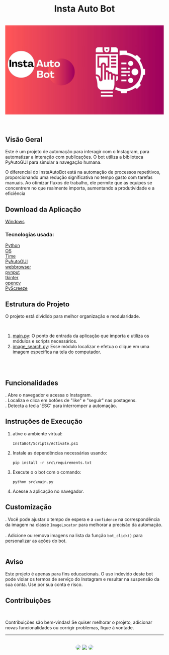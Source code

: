 <h1 align="center">Insta Auto Bot</h1>
</br>

<div align="center">
<img src="https://github.com/SidneyTeodoroJr/Insta-Auto-Bot/blob/main/src/assets/banner.jpg" alt="Banner">
</div>
</br>
</br>


## Visão Geral
<p>
 Este é um projeto de automação para interagir com o Instagram, para automatizar a interação com publicações. O bot utiliza a biblioteca PyAutoGUI para simular a navegação humana.
<p/>

<p>
 O diferencial do InstaAutoBot está na automação de processos repetitivos, proporcionando uma redução significativa no tempo gasto com tarefas manuais. Ao otimizar fluxos de trabalho, ele permite que as equipes se concentrem no que realmente importa, aumentando a produtividade e a eficiência
</p>

<h2>Download da Aplicação</h2>

<a href="https://github.com/SidneyTeodoroJr/Insta-Auto-Bot/blob/main/src/deploy/windows.rar?raw=true" download>Windows</a>
</br>

### Tecnologias usada:
[Python](https://docs.python.org/3/)<br/>
﻿[OS](https://docs.python.org/3/library/os.html)<br/>
[Time](https://docs.python.org/3/library/time.html)<br/>
[PyAutoGUI](https://pyautogui.readthedocs.io/en/latest/)<br/>
[webbrowser](https://docs.python.org/3/library/webbrowser.html)<br/>
[pynput](https://pypi.org/project/pynput/)<br/>
[tkinter](https://docs.python.org/pt-br/3/library/tkinter.html)<br/>
[opencv](https://opencv24-python-tutorials.readthedocs.io/en/latest/py_tutorials/py_tutorials.html)<br/>
[PyScreeze](https://pypi.org/project/PyScreeze/)<br/>

## Estrutura do Projeto
<p>
O projeto está dividido para melhor organização e modularidade.
<p/>
<br/>

1. [main.py](https://github.com/SidneyTeodoroJr/Insta-Auto-Bot/blob/main/src/main.py): O ponto de entrada da aplicação que importa e utiliza os módulos e scripts necessários.
2. [image_search.py](https://github.com/SidneyTeodoroJr/Insta-Auto-Bot/blob/main/src/modules/image_search.py):  Esse módulo localizar e efetua o clique em uma imagem específica na tela do computador.

<br/><br/>

## Funcionalidades   

. Abre o navegador e acessa o Instagram.<br/>
. Localiza e clica em botões de "like" e "seguir" nas postagens.<br/>
. Detecta a tecla 'ESC' para interromper a automação.<br/>

## Instruções de Execução
1. ative o ambiente virtual:
   ```shell
   InstaBot/Scripts/Activate.ps1 
2. Instale as dependências necessárias usando:
    ```shell
    pip install -r src\requirements.txt
3. Execute o o bot com o comando:
   ```shell
   python src\main.py
4. Acesse a aplicação no navegador.

## Customização

. Você pode ajustar o tempo de espera e a `confidence` na correspondência da imagem na classe `ImageLocator` para melhorar a precisão da automação. <br/><br/>
. Adicione ou remova imagens na lista da função `bot_click()` para personalizar as ações do bot. <br/><br/>

## Aviso

<p>
  Este projeto é apenas para fins educacionais. O uso indevido deste bot pode violar os termos de serviço do Instagram e resultar na suspensão da sua conta. Use por sua conta e risco.
<p/>

 ## Contribuições
</br>

<p>
Contribuições são bem-vindas! Se quiser melhorar o projeto, adicionar novas funcionalidades ou corrigir problemas, fique à vontade.
</p>
<hr>
</br>

<div align="center">
<a href="https://sidney-personal-portifolio.netlify.app/"><img src="https://img.shields.io/badge/-Portifolio-%230077B5?style=for-the-badge&logo=portifolio&logoColor=white" style="border-radius: 30px" target="_blank" /></a>
<a href="https://www.instagram.com/sidneyteodoroaraujo" target="_blank"><img src="https://img.shields.io/badge/-Instagram-%23E4405F?style=for-the-badge&logo=instagram&logoColor=white" /></a>
<a href="https://www.linkedin.com/in/sidey-teodoro-a-jr/" target="_blank"><img src="https://img.shields.io/badge/-LinkedIn-%230077B5?style=for-the-badge&logo=linkedin&logoColor=white" style="border-radius: 30px" target="_blank" /></a>
</div>
